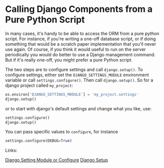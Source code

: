 # Calling Django Components from a Pure Python Script

In many cases, it's handy to be able to access the ORM from a pure python script. For instance, if you're writing a one-off database script, or if doing something that would be a scratch paper implementation that you'll never use again. Of course, if you think it would useful to run on the server periodically you would do better to use a Django management command. But if it's really one-off, you might prefer a pure Python script.

The two steps are to configure settings and call `django.setup()`. To configure settings, either set the `DJANGO_SETTINGS_MODULE` environment variable or call `settings.configure()`. Then call `django.setup()`. So for a django project called `my_project`:

```python
os.environ['DJANGO_SETTINGS_MODULE'] = 'my_project.settings'
django.setup()
```

or to start with django's default settings and change what you like, use:

```python
settings.configure()
django.setup()
```

You can pass specific values to `configure`, for instance

```python
settings.configure(DEBUG=True)

```


Links:

[Django Setting Module or Configure](https://docs.djangoproject.com/en/5.0/topics/settings/#either-configure-or-django-settings-module-is-required)
[Django Setup](https://docs.djangoproject.com/en/5.0/topics/settings/#calling-django-setup-is-required-for-standalone-django-usage)
